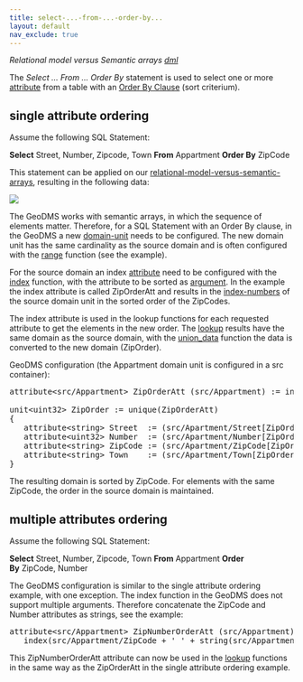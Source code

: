 ```yaml
---
title: select-...-from-...-order-by...
layout: default
nav_exclude: true
---
```

*Relational model versus Semantic arrays [dml](dml)*

The *Select ... From ... Order By* statement is used to select one or more [attribute](attribute) from a table with an [Order By Clause](https://en.wikipedia.org/wiki/Order_by%7COrder) (sort criterium).

## single attribute ordering

Assume the following SQL Statement:

**Select** Street, Number, Zipcode, Town **From** Appartment **Order By** ZipCode

This statement can be applied on our [relational-model-versus-semantic-arrays](relational-model-versus-semantic-arrays), resulting in the following data:

![](../assets/img/GUI/relation_select_from_order_by1.png)

The GeoDMS works with semantic arrays, in which the sequence of elements matter. Therefore, for a SQL Statement with an Order By clause, in the GeoDMS a new [domain-unit](domain-unit) needs to be configured. The new domain unit has the same cardinality as the source domain and is often configured with the [range](range) function (see the example).

For the source domain an index [attribute](attribute) need to be configured with the [index](index) function, with the attribute to be sorted as [argument](argument). In the example the index attribute is called ZipOrderAtt and results in the [index-numbers](index-numbers) of the source domain unit in the sorted order of the ZipCodes.

The index attribute is used in the lookup functions for each requested attribute to get the elements in the new order. The [lookup](lookup) results have the same domain as the source domain, with the [union_data](union_data) function the data is converted to the new domain (ZipOrder).

GeoDMS configuration (the Appartment domain unit is configured in a src container):

<pre>
attribute&lt;src/Appartment&gt; ZipOrderAtt (src/Appartment) := index(src/Appartment/ZipCode);

unit&lt;uint32> ZipOrder := unique(ZipOrderAtt)
{
   attribute&lt;string&gt; Street  := (src/Apartment/Street[ZipOrderAtt])[Values];
   attribute&lt;uint32&gt; Number  := (src/Apartment/Number[ZipOrderAtt])[Values];
   attribute&lt;string&gt; ZipCode := (src/Apartment/ZipCode[ZipOrderAtt])[Values];
   attribute&lt;string&gt; Town    := (src/Apartment/Town[ZipOrderAtt])[Values];
}
</pre>

The resulting domain is sorted by ZipCode. For elements with the same ZipCode, the order in the source domain is maintained.

## multiple attributes ordering

Assume the following SQL Statement:

**Select** Street, Number, Zipcode, Town **From** Appartment **Order By** ZipCode, Number

The GeoDMS configuration is similar to the single attribute ordering example, with one exception. The index function in the GeoDMS does not support multiple arguments. Therefore concatenate the ZipCode and Number attributes as strings, see the example:

<pre>
attribute&lt;src/Appartment&gt; ZipNumberOrderAtt (src/Appartment) := 
   index(src/Appartment/ZipCode + '_' + string(src/Appartment/Number));
</pre>

This ZipNumberOrderAtt attribute can now be used in the [lookup](lookup) functions in the same way as the ZipOrderAtt in the single attribute ordering example.